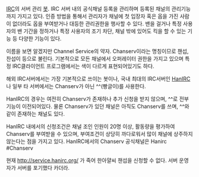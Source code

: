 [IRC](IRC.md)의 서버 관리 [봇](%EB%A1%9C%EB%B4%87.md). IRC 서버 내의 공식채널 등록을 관리하며
등록된 채널의 관리기능까지 가지고 있다. 인증 방법을 통해서 관리자가 채널에 첫 입장자 혹은 옵을 가진 사람이 없더라도 옵을 부여받거나
대등한 관리권한을 행사할 수 있다. 밴을 걸거나 특정 사용자의 밴 기간을 정하거나 특정 사용자의 조기 차단, 채널 밖에 있어도 킥을 할 수
있는 기능 등 다양한 기능이 있다.

이름을 보면 알겠지만 Channel Service의 약자. Chanserv이라는 명칭이므로 챈섭, 찬섭이 등으로 불린다. 기본적으로 모든
채널에서 오퍼레이터 권한을 가지고 있으며 특정 IRC클라이언트 프로그램에서는 색이 다르게 표현되어있기도 하다.

해외 IRC서버에서는 가장 기본적으로 쓰이는 봇이나, 국내 최대의 IRC서버인 [HanIRC](HanIRC.md)나 일부 타 서버에서는
Chanserv가 아닌 ^^(빵글이)를 사용한다.

HanIRC의 경우는 여전히 Chanserv가 존재하나 추가 신청을 받지 않으며, ^^로 전부 기능이 이전되어있다. 물론 Chanserv가
있던 채널은 아직도 Chanserv를 쓰며, ^^와 같이 존재하는 채널도 있다.

HanIRC 내에서의 신청조건은 채널 조인 인원이 20명 이상, 활동량을 평가하여 Chanserv를 부여받을 수 있으며, 부여조건이 상당히
까다로워서 많이 채널에 상주하지 않는다는 점을 가지고 있다. HanIRC에서의 Chanserv 공식채널은 Hanirc #Chanserv

현재 <http://service.hanirc.org/> 가 죽어 한아얄씨 챈섭을 신청할 수 없다. 서버 운영자가 서버를 포기했다 카더라.

